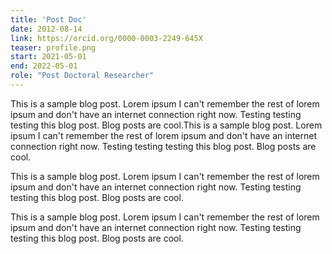 ```yaml
---
title: 'Post Doc'
date: 2012-08-14
link: https://orcid.org/0000-0003-2249-645X
teaser: profile.png
start: 2021-05-01
end: 2022-05-01
role: "Post Doctoral Researcher"
---
```


This is a sample blog post. Lorem ipsum I can't remember the rest of lorem ipsum and don't have an internet connection right now. Testing testing testing this blog post. Blog posts are cool.This is a sample blog post. Lorem ipsum I can't remember the rest of lorem ipsum and don't have an internet connection right now. Testing testing testing this blog post. Blog posts are cool.

This is a sample blog post. Lorem ipsum I can't remember the rest of lorem ipsum and don't have an internet connection right now. Testing testing testing this blog post. Blog posts are cool.

This is a sample blog post. Lorem ipsum I can't remember the rest of lorem ipsum and don't have an internet connection right now. Testing testing testing this blog post. Blog posts are cool.
